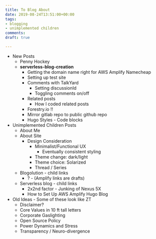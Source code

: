 ```yaml
---
title: To Blog About
date: 2019-08-24T13:51:00+00:00
tags:
- blogging
- unimplemented children
comments: 
draft: true

---
```

* New Posts
  * Penny Hockey
  * **serverless-blog-creation**
    * Getting the domain name right for AWS Amplify Namecheap
    * Setting up test site
    * Comments with TalkYard
      * Setting discussionId
      * Toggling comments on/off
    * Related posts
      * How I coded related posts
    * Forestry.io !!
    * Mirror gitlab repo to public github repo
    * Hugo Styles - Code blocks
* Unimplemented Children Posts
  * About Me
  * About Site
    * Design Consideration
      * Minimalist/Functional UX
        * Eventually consistent styling
      * Theme change: dark/light
      * Theme choice: Solarized
      * Thread / Series
  * Blogolution - child links
    * ? - (Amplify links are drafts)
  * Serverless blog - child links
    * 2x2nd factor - Junking of Nexus 5X
    * How to Set Up AWS Amplify Hugo Blog
* Old Ideas - Some of these look like ZT
  * Disclaimer?
  * Core Values in 10 ft tall letters
  * Corporate Gaslighting
  * Open Source Policy
  * Power Dynamics and Stress
  * Transparency / Neuro-divergence